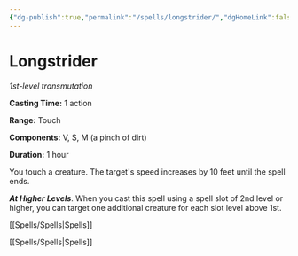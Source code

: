```yaml
---
{"dg-publish":true,"permalink":"/spells/longstrider/","dgHomeLink":false,"dgPassFrontmatter":true}
---
```



# Longstrider

*1st-level transmutation*

**Casting Time:** 1 action

**Range:** Touch

**Components:** V, S, M (a pinch of dirt)

**Duration:** 1 hour

You touch a creature. The target's speed increases by 10 feet until the spell ends.

***At Higher Levels***. When you cast this spell using a spell slot of 2nd level or higher, you can target one additional creature for each slot level above 1st.



[[Spells/Spells|Spells]]

[[Spells/Spells|Spells]]